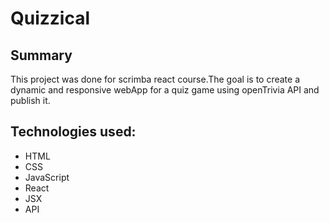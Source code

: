 # Quizzical

## Summary  

 This project was done for scrimba react course.The goal is to create a dynamic and responsive webApp for a quiz game using openTrivia API and publish it.

## Technologies used:  

* HTML
* CSS
* JavaScript
* React
* JSX
* API

